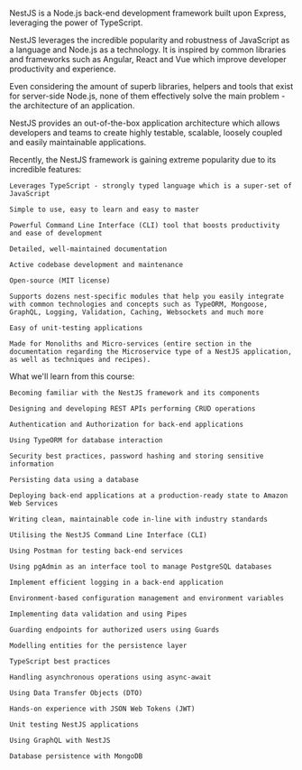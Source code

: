 NestJS is a Node.js back-end development framework built upon Express, leveraging the power of TypeScript.

NestJS leverages the incredible popularity and robustness of JavaScript as a language and Node.js as a technology. It is inspired by common libraries and frameworks such as Angular, React and Vue which improve developer productivity and experience.

Even considering the amount of superb libraries, helpers and tools that exist for server-side Node.js, none of them effectively solve the main problem - the architecture of an application.

NestJS provides an out-of-the-box application architecture which allows developers and teams to create highly testable, scalable, loosely coupled and easily maintainable applications.

Recently, the NestJS framework is gaining extreme popularity due to its incredible features:

    Leverages TypeScript - strongly typed language which is a super-set of JavaScript

    Simple to use, easy to learn and easy to master

    Powerful Command Line Interface (CLI) tool that boosts productivity and ease of development

    Detailed, well-maintained documentation

    Active codebase development and maintenance

    Open-source (MIT license)

    Supports dozens nest-specific modules that help you easily integrate with common technologies and concepts such as TypeORM, Mongoose, GraphQL, Logging, Validation, Caching, Websockets and much more

    Easy of unit-testing applications

    Made for Monoliths and Micro-services (entire section in the documentation regarding the Microservice type of a NestJS application, as well as techniques and recipes).

What we'll learn from this course:

    Becoming familiar with the NestJS framework and its components

    Designing and developing REST APIs performing CRUD operations

    Authentication and Authorization for back-end applications

    Using TypeORM for database interaction

    Security best practices, password hashing and storing sensitive information

    Persisting data using a database

    Deploying back-end applications at a production-ready state to Amazon Web Services

    Writing clean, maintainable code in-line with industry standards

    Utilising the NestJS Command Line Interface (CLI)

    Using Postman for testing back-end services

    Using pgAdmin as an interface tool to manage PostgreSQL databases

    Implement efficient logging in a back-end application

    Environment-based configuration management and environment variables

    Implementing data validation and using Pipes

    Guarding endpoints for authorized users using Guards

    Modelling entities for the persistence layer

    TypeScript best practices

    Handling asynchronous operations using async-await

    Using Data Transfer Objects (DTO)

    Hands-on experience with JSON Web Tokens (JWT)

    Unit testing NestJS applications

    Using GraphQL with NestJS

    Database persistence with MongoDB
